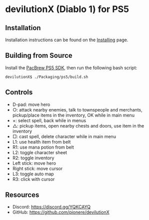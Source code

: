# devilutionX (Diablo 1) for PS5

## Installation

Installation instructions can be found on the [Installing](/docs/installing.md) page.

## Building from Source
Install the [PacBrew PS5 SDK][pacbrew], then run the following
 bash script:
```console
devilutionX$ ./Packaging/ps5/build.sh
```

[pacbrew]: https://github.com/ps5-payload-dev/pacbrew-repo

## Controls
- D-pad: move hero
- ○: attack nearby enemies, talk to townspeople and merchants, pickup/place
     items in the inventory, OK while in main menu
- ×: select spell, back while in menus
- △: pickup items, open nearby chests and doors, use item in the inventory
- □: cast spell, delete character while in main menu
- L1: use health item from belt
- R1: use mana potion from belt
- L2: toggle character sheet
- R2: toggle inventory
- Left stick: move hero
- Right stick: move cursor
- L3: toggle auto map
- R3: click with cursor

## Resources

* Discord: https://discord.gg/YQKCAYQ
* GitHub: https://github.com/pionere/devilutionX

